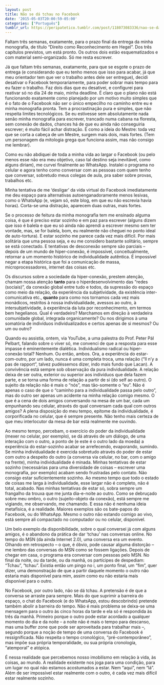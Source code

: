 ```yaml
---
layout: post
title: Não se dá tchau no Facebook
date: '2015-05-03T20:00:59-05:00'
categories: ["Português"]
tumblr_url: https://peripatetico.tumblr.com/post/118073083336/nao-se-da-tchau-no-facebook
---
```

Faltam três semanas, exatamente, para o prazo final da entrega da minha monografia, de título “Direito como Reconhecimento em Hegel”. Dos três capítulos previstos, um está pronto. Os outros dois estão esquematizados e com material semi-organizado. Só me resta escrever.

Já que faltam três semanas, exatamente, para que se esgote o prazo de entrega (e considerando que eu tenho menos que isso para acabar, já que meu orientador tem que ver o trabalho antes dele ser entregue), decidi desativar o Facebook temporariamente, para poder sobrar mais tempo para eu fazer o trabalho. Faz dois dias que eu desativei, e configurei para reativar só no dia 24 de maio, minha deadline. É claro que o plano não está funcionando exatamente como planejado por um motivo muito simples que é o fato de o Facebook não ser o único empecilho no caminho entre eu e minha monografia pronta. Tem a procrastinação pura e simples, que não respeita limites tecnológicos. Se eu estivesse sem absolutamente nada senão minha monografia para escrever, trancado numa cabana na floresta, sem conexão de dados, chances há de que eu ainda não conseguiria escrever; é muito fácil achar distração. É como a ideia do Mestre: toda vez que se corta a cabeça de um Mestre, surgem mais dois, mais fortes. (Tem um personagem da mitologia grega que funciona assim, mas não consigo me lembrar).

Como eu não abdiquei de toda a minha vida ao largar o Facebook (ou pelo menos esse não era meu objetivo, caso tal destino seja inevitável, como alguns diriam), me curvei finalmente ao WhatsApp. Instalei o programa no celular e agora tenho como conversar com as pessoas com quem tenho que conversar, sobretudo meus colegas de aula, pra saber sobre provas, trabalhos etc.

Minha tentativa de me ‘desligar’ da vida virtual do Facebook imediatamente me deu espaço para alternativas autoenganadoramente menos lesivas, como o WhatsApp (e, vejam só, este blog, em que eu não escrevia havia horas). Corta-se uma distração, aparecem duas outras, mais fortes.

Se o processo de feitura da minha monografia tem me ensinado alguma coisa, é que é preciso estar sozinho e em paz para escrever (alguns dizem que isso é balela e que eu só ainda não aprendi a escrever mesmo sem ter vontade, mas, se for balela, bom, eu realmente não cheguei no ponto ideal de auto-tortura). E estar sozinho me parece cada vez mais difícil. Por mais solitária que uma pessoa seja, e eu me considero bastante solitário, sempre se está conectado. E tentativas de desconexão sempre são parciais – depois de um mundo de hiper-conexão, é impossível, conceitualmente, retornar a um momento histórico de individualidade autêntica. É impossível negar a etapa histórica que foi a comunicação de massa, microprocessadores, internet das coisas etc.

Os discursos sobre a sociedade da hiper-conexão, prestem atenção, chamam nossa atenção **tanto** para o hiperdesenvolvimento das “redes (sociais)”, da conexão global entre tudo e todos, da supressão do espaço como meio da relação, da experiência da subjetividade, da existência inter-comunicativa etc., **quanto** para como nos tornamos cada vez mais monádicos, restritos à nossa individualidade, avessos ao outro, à intersubjetividade, à experiência da luta por reconhecimento, em termos bem hegelianos. Qual é verdadeiro? Marchamos em direção à verdadeira comunidade global, integrada organicamente? Ou nos dirigimos à uma somatória de indivíduos individualizados e certos apenas de si mesmos? Ou um ou outro?

Quando eu assistia, ontem, via YouTube, a uma palestra do Prof. Peter Pál Pelbart, falando sobre o viver só, me convenci de que a resposta para esse impasse é eminentemente dialética. Individualismo radical ou hiper-conexão total? Nenhum. Ou então, ambos. Ora, a experiência do estar-com-outro, por um lado, nunca é uma completa troca, uma relação (“Il n’y a pas de rapport”, talvez pudéssemos dizer, indo mais fundo que Lacan). A convivência está sempre sob observação da pura individualidade. A relação deixa de ser outra, exterior ou superior aos indivíduos que dela fazem parte, e se torna uma forma de relação a partir de si (do self ao outro). O sujeito da relação não é mais o “nós”, mas tão-somente o “eu”. Não é apenas o caso de que o “caminho para a individualidade passa pelo outro”, mas do outro ser apenas um acidente na minha relação comigo mesmo. O que é a cena de dois amigos conversando na mesa de um bar, cada um empunhando seu celular, através do qual conversam cada qual com outros amigos? A plena disposição do meu tempo, epítome da individualidade, é corporificada no celular, que é sempre presente. Não tenho mais certeza de que meu interlocutor da mesa de bar está realmente me ouvindo.

Ao mesmo tempo, percebam, o exercício do poder da individualidade (mexer no celular, por exemplo), se dá através de um diálogo, de uma interação com o outro, a ponto de (e este é o outro lado da moeda) a experiência do estar-sozinho acabar se arrefecendo, evaporando, sumindo. Se minha individualidade é exercida sobretudo através do poder de estar com outro a despeito do outro (a conversa via celular, no bar, com o amigo na frente), minha individualidade é minada. Minhas tentativas de estar sozinho (necessárias para uma diversidade de coisas – escrever uma monografia, por exemplo) acabam sendo frustradas pelo contato. Não consigo estar suficientemente sozinho. Ao mesmo tempo que todo o estado de coisas me larga à individualidade, esse largar não é completo, não é total, acabado. Nas minhas tentativas de estar só, sobra sempre um frangalho da trouxa que me junta dia-e-noite ao outro. Como se debruçado sobre meu ombro, o outro (sujeito-objeto da conexão), está sempre me vigiando, me observando, me chamando. E essa não é nenhuma ideia metafísica, é a realidade. Maiores exemplos são os bate-papos do Facebook, ou do WhatsApp. Mesmo o outro não estando comigo ao vivo, está sempre ali compactado no computador ou no celular, disponível.

Um belo exemplo da disponibilidade, sobre o qual conversei já com alguns amigos, é o abandono da prática de dar ‘tchau’ nas conversas online. No tempo do MSN (da ainda Internet 2.0), uma conversa era um evento. Olhando em retrospecto – o que, é óbvio, pode causar alguma distorção – me lembro das conversas do MSN como se fossem ligações. Depois de chegar em casa, o programa era conversar com pessoas pelo MSN. No final da noite, ou da tarde, ou da manhã, os partícipes de despediam: “Tchau”, “tchau”. Existia então um pingo no i, um ponto final, um “fim”, quer dizer, uma demonstração de que a partir daquele momento o outro não estaria mais disponível para mim, assim como eu não estaria mais disponível para o outro.

No Facebook, por outro lado, não se dá tchau. A pretensão é de que a conversa se arraste para sempre. Mais do que suprimir a barreira do espaço, o chat do Facebook (e do WhatsApp, estou descobrindo) pretende também abolir a barreira do tempo. Não é mais problema se deixa-se uma mensagem para o outro às cinco horas da tarde e ela só é respondida às três da manhã. Primeiro porque o outro pode estar acordado a qualquer momento do dia e da noite – a noite não é mais o tempo para descanso, mas uma buffer zone que pode ser aproveitada para trabalhar mais –, segundo porque a noção de tempo de uma conversa do Facebook é ressignificada. Não respeita o tempo cronológico, “pré-contemporâneo”, mas impõe sua própria temporalidade, ou sua própria cronologia, “atemporal” e atópica.

É nessa realidade que percebemos nosso imobilismo em relação à vida, às coisas, ao mundo. A realidade existente nos joga para uma condição, para um lugar no qual não estamos acostumados a estar. Nem “aqui”, nem “lá”. Além de ser impossível estar realmente com o outro, é cada vez mais difícil estar realmente sozinho.

